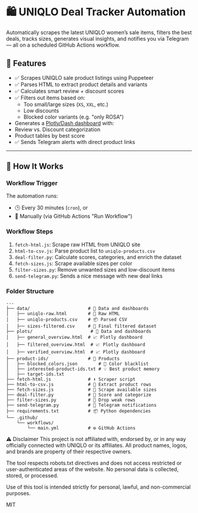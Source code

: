 # 🛍️ UNIQLO Deal Tracker Automation

Automatically scrapes the latest UNIQLO women’s sale items, filters the best deals, tracks sizes, generates visual insights, and notifies you via Telegram — all on a scheduled GitHub Actions workflow.

## 🔧 Features

- ✅ Scrapes UNIQLO sale product listings using Puppeteer
- ✅ Parses HTML to extract product details and variants
- ✅ Calculates smart review + discount scores
- ✅ Filters out items based on:
  - Too small/large sizes (`XS`, `XXL`, etc.)
  - Low discounts
  - Blocked color variants (e.g. "only ROSA")
-  Generates a [Plotly/Dash dashboard](https://plotly.com/dash/) with:
  - Review vs. Discount categorization
  - Product tables by best score
- ✅ Sends Telegram alerts with direct product links

---

## 🚀 How It Works

### Workflow Trigger

The automation runs:
- 🕒 Every 30 minutes (`cron`), or
- 🔘 Manually (via GitHub Actions "Run Workflow")

### Workflow Steps

1. `fetch-html.js`: Scrape raw HTML from UNIQLO site
2. `html-to-csv.js`: Parse product list to `uniqlo-products.csv`
3. `deal-filter.py`: Calculate scores, categories, and enrich the dataset
4. `fetch-sizes.js`: Scrape available sizes per color
5. `filter-sizes.py`: Remove unwanted sizes and low-discount items
6. `send-telegram.py`: Sends a nice message with new deal links

### Folder Structure
```
---
├── data/                      # 📂 Data and dashboards
│   ├── uniqlo-raw.html        # 🧼 Raw HTML
│   ├── uniqlo-products.csv    # 📦 Parsed CSV
│   ├── sizes-filtered.csv     # 🎯 Final filtered dataset
├── plots/                      # 📂 Data and dashboards
│   ├── general_overview.html  # 📈 Plotly dashboard
│   ├── filtered_overview.html  # 📈 Plotly dashboard
│   ├── verified_overview.html  # 📈 Plotly dashboard
├── product-ids/               # 📂 Products
│   ├── blocked_colors.json        # 🚫 Color blacklist
│   ├── interested-product-ids.txt # 💡 Best product memory
│   ├── target-ids.txt
├── fetch-html.js              # ⬇️ Scraper script
├── html-to-csv.js             # 🧠 Extract product rows
├── fetch-sizes.js             # 📏 Scrape available sizes
├── deal-filter.py             # 🧮 Score and categorize
├── filter-sizes.py            # 🧹 Drop weak rows
├── send-telegram.py           # 📩 Telegram notifications
├── requirements.txt           # 📦 Python dependencies
└── .github/
    └── workflows/
        └── main.yml           # ⚙️ GitHub Actions
```

⚠️ Disclaimer
This project is not affiliated with, endorsed by, or in any way officially connected with UNIQLO or its affiliates.
All product names, logos, and brands are property of their respective owners.

The tool respects robots.txt directives and does not access restricted or user-authenticated areas of the website.
No personal data is collected, stored, or processed.

Use of this tool is intended strictly for personal, lawful, and non-commercial purposes.

MIT
